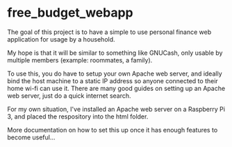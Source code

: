 # free_budget_webapp

The goal of this project is to have a simple to use personal finance web application for usage by a household.

My hope is that it will be similar to something like GNUCash, only usable by multiple members (example: roommates, a family).

To use this, you do have to setup your own Apache web server, and ideally bind the host machine to a static IP address so anyone connected to their
home wi-fi can use it. There are many good guides on setting up an Apache web server, just do a quick internet search.

For my own situation, I've installed an Apache web server on a Raspberry Pi 3, and placed the respository into the html folder. 

More documentation on how to set this up once it has enough features to become useful...
